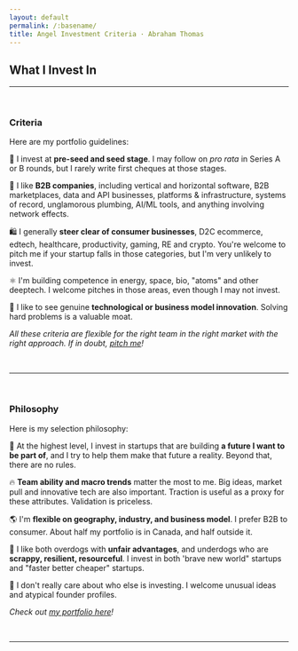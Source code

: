 ```yaml
---
layout: default
permalink: /:basename/
title: Angel Investment Criteria · Abraham Thomas
---
```


## What I Invest In

----

<br/> 

### Criteria

Here are my portfolio guidelines:

🌱 I invest at **pre-seed and seed stage**. I may follow on *pro rata* in Series A or B rounds, but I rarely write first cheques at those stages.

📡 I like **B2B companies**, including vertical and horizontal software, B2B marketplaces, data and API businesses, platforms & infrastructure, systems of record, unglamorous plumbing, AI/ML tools, and anything involving network effects.  

🛍 I generally **steer clear of consumer businesses**, D2C ecommerce, edtech, healthcare, productivity, gaming, RE and crypto.  You're welcome to pitch me if your startup falls in those categories, but I'm very unlikely to invest.

⚛️ I'm building competence in energy, space, bio, "atoms" and other deeptech.  I welcome pitches in those areas, even though I may not invest.

🚀 I like to see genuine **technological or business model innovation**.  Solving hard problems is a valuable moat.

*All these criteria are flexible for the right team in the right market with the right approach.  If in doubt, [pitch me](/pitch-me)!*


<br/>

----

<br/>


### Philosophy

Here is my selection philosophy:

🔮 At the highest level, I invest in startups that are building **a future I want to be part of**, and I try to help them make that future a reality. Beyond that, there are no rules.

🔥 **Team ability and macro trends** matter the most to me. Big ideas, market pull and innovative tech are also important. Traction is useful as a proxy for these attributes. Validation is priceless.

🌎 I'm **flexible on geography, industry, and business model**. I prefer B2B to consumer. About half my portfolio is in Canada, and half outside it.

🐶 I like both overdogs with **unfair advantages**, and underdogs who are **scrappy, resilient, resourceful**. I invest in both 'brave new world" startups and "faster better cheaper" startups. 

👥 I don't really care about who else is investing. I welcome unusual ideas and atypical founder profiles. 

*Check out [my portfolio here](/portfolio)!*


<br/>

----

<br/>
